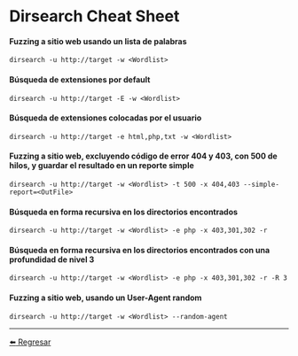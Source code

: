 # Dirsearch Cheat Sheet

#### Fuzzing a sitio web usando un lista de palabras
```
dirsearch -u http://target -w <Wordlist>
```

#### Búsqueda de extensiones por default
```
dirsearch -u http://target -E -w <Wordlist>
```

#### Búsqueda de extensiones colocadas por el usuario
```
dirsearch -u http://target -e html,php,txt -w <Wordlist>
```

#### Fuzzing a sitio web, excluyendo código de error 404 y 403, con 500 de hilos, y guardar el resultado en un reporte simple
```
dirsearch -u http://target -w <Wordlist> -t 500 -x 404,403 --simple-report=<OutFile>
```

#### Búsqueda en forma recursiva en los directorios encontrados
```
dirsearch -u http://target -w <Wordlist> -e php -x 403,301,302 -r
```

#### Búsqueda en forma recursiva en los directorios encontrados con una profundidad de nivel 3
```
dirsearch -u http://target -w <Wordlist> -e php -x 403,301,302 -r -R 3
```

#### Fuzzing a sitio web, usando un User-Agent random
```
dirsearch -u http://target -w <Wordlist> --random-agent
```

---

[:arrow_left: Regresar](https://github.com/m4lal0/cheatsheets)